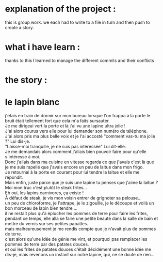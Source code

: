 <h1>explanation of the project :</h1>


this is group work. we each had to write to a file in turn and then push to create a story.

<h1>what i have learn :</h1>

thanks to this I learned to manage the different commits and their conflicts

<h1> the story :</h1>
<h1>le lapin blanc </h1>
j'etais en train de dormir sur mon bureau lorsque l'on frappa à la porte le bruit était tellement fort que cela m'a faits sursauter.<br/>
Je me dirigeai vert la porte et là j'ai vu une lapine ultra jolie !<br/>
J'ai alors courus vers elle pour lui demander son numéro de téléphone.<br/>
J'ai alors pris ma plus belle voix et je l'ai accosté "comment vas-tu ma jolie ?" Lui dis-je.<br/>
"Laisse-moi tranquille, je ne suis pas intéressée" Lui dit-elle.<br/>
Je me demandais alors comment j'allais bien pouvoir faire pour qu'elle s'intéresse à moi.<br/>
Donc j'allais dans ma cuisine en vitesse regarda ce que j'avais c'est là que je me suis rapellé que j'avais encore un peu de laitue dans mon frigo.<br/>
Je retournai à la porte en courant pour lui tendre la laitue et elle me répondit.<br/>
Mais enfin, juste parce que je suis une lapine tu penses que j'aime la laitue ?<br/>
Moi mon truc c'est plutôt le steak frites...<br/>
Eh oui, les lapins carnivores, ça existe !<br/>
À défaut de steak, je vis mon voisin entrer de grignoter sa pelouse...<br/>
un peu de chloroforme, je l'attrape, je le zigouille, je le découpe et voilà un bon morceau de lapin bien tendre ...<br/>
il ne restait plus qu'à éplucher les pommes de terre pour faire les frites, pendant ce temps, elle alla se faire une petite beauté dans la salle de bain et mettre du vernis sur ses petites papattes.<br/>
mais malheureusement je me rendis compte que je n'avait plus de pommes de terre.<br/>
c'est alors qu'une idée de génie me vint, et pourquoi pas remplacer les pommes de terre par des patates douces.<br/>
et oui les frites de patates douces c'était décidément une bonne idée me dis-je, mais revenons un instant sur notre lapine, qui, ne se doute de rien...<br/>
